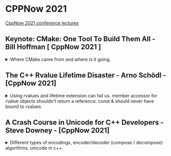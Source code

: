 # CPPNow 2021

[CppNow 2021 conference lectures](https://youtube.com/playlist?list=PL_AKIMJc4roXvFWuYzTL7Xe7j4qukOXPq)

## Keynote: CMake: One Tool To Build Them All - Bill Hoffman [ CppNow 2021 ]

<details>
<summary>
Where CMake came from and where is it going.
</summary>

[CMake: One Tool To Build Them All](https://youtu.be/wULu83jQmIQ)

> Overview
>
> - Kitware,open Source and how CMake came to be
> - A high-level tour of what CMake has to offer
> - C++ Modules
> - how to Learn CMake
> - Packaging C++

introducing the company he works for,Kitware. they work with the private sector, academia and governments. they do visualizations, high-performance, computer vision, video analysis, etc... they also do a lot of open source. they have courses for CMake, features, developing an auditing build systems, they worked with the **MineCraft** team, and now even visual studio supports CMake.

CMake was started in 2001, as an offshoot from a project of the national library of medicine which had tons of images. it began as a toolkit for cross platform building. Like how boost aims to give c++ a set of useful libraries, CMake aims to give c++ a solution for compatibility and portability.

> - Same build too and files for all platforms
> - Easy to mix both large and small libraries
> - Only depend on a C++ compiler
> - Let developers use th IDE and the tools the are most familiar with

[Professional CMake - book](https://crascit.com/professional-cmake/)

CUDA is now first class language in CMake, with native support.

### Quick CMake Tour

> "make complicated things easy, so you don't have to have an expert on the team"

simple commands for complicated work!

> - add_library()
> - add_executable()
> - add_test()

CMake workflow

> - run cmake
> - run cmake --build
> - run ctest

there is a gui-version, interactive command line interface, and a non interactive command line.

//a diagram

CMakeCache.txt holds all sort of stuff.

ninja is a command line tool by google, that's also supported with CMake.

modern CMake is target-centric. not difference between internal and external targets. the whole point of CMake is that we describe the dependencies and it is then build accordingly.

#### Usage Requirements:

PRIVATE: means only the target use  
INTERFACE: means only consuming target will use  
PUBLIC: private + Interface  
\$\<BUILD_INTERFACE>:  
\$\<INSTALL_INTERFACE>:

this changes how what the call to the compiler uses as arguments

```CMake
target_link_libraries(trunk PUBLIC root)
target_link_libraries(leaf PUBLIC trunk)
```

will result in

```bash
/usr/bin/c++ -fPIC -shared -Wl, -soname, libleaf.so
-o libleaf.so leaf.cxx.o libtrunk.so libroot.so
```

and making root private for trunk

```CMake
target_link_libraries(trunk PRIVATE root)
target_link_libraries(leaf PUBLIC trunk)
```

will result in it not being part of the compile command for the 'leaf'

```bash
/usr/bin/c++ -fPIC -shared -Wl, -soname, libleaf.so
-o libleaf.so leaf.cxx.o libtrunk.so
```

we can propagate dependencies with as TLL (_target link libraries_)

```cmake
target_include_directories
target_compile_definitions
target_compile_options
target_sources
target_link_options
```

there is jumbo build/ Unity which does grouping

#### Presets

> Allow common configuration flags(variables, build directory, generator, etc...) for a project to be stored in a JSON file for reuse
>
> - CMakePresets.json - version controlled, for sharing between users
> - CMakeUserPresets.json - not version controlled, for local machine-specific or user-specific use

example of a preset.

#### Pre-Compiled Headers

CMake natively support pre-compiled headers for compilation speed up instead of repeatedly parsing header files

```cmake
add_library(leaf SHARED leaf.cxx)

target_precompile_headers(leaf
    PRIVATE
        <iostream>
        <vector>
        <unordered_map>
    INTERFACE
        "leaf.h")
```

support for multi config, build both release and debug.
ccmake has colors now.
integrate runtime dependencies with install target.

#### Full Cross Platform Install

> Specify rules to run at install time
> Can install target, files or directories
> Provides default install locations

```cmake
add_library(leaf SHARED leaf.cxx)
install(TARGETS root trunk leaf parasite)
```

#### CPack - Packaging Software

packaging the cmake installer with CPack, which creates installers for all sorts of platforms. once we get 'make install' to work, should be easier.

#### Testing

CMake supports testing, we need to either call '_include(CTest)_' or '_enable_testing()_' to get it running.

```cmake
add_test(NAME testName Command exeName arg1 arg2)
```

executable that returns 0 for success.

we then have an executable '_ctest_' that runs the tests. we can run it from the build directory.
options:

> - -j - parallel mode
> - -R - choose test
> - -vv - verbose
> - --rerun-failed - repeat failed tests
> - --help - get help

now googleTest is also integrated, with _gtest_discover_test_ that finds new test without re-running cmake.

```cmake
include(GoogleTest)
add_executable(tests tests.cpp)
target_link_libraries(test GTest::GTest)
gtest_discover_test(tests)
```

multi core test with processor Affinity

```cmake
set_test_properties(myTest PROPERTIES
    PROCESSOR_AFFINITY ON
    PROCESSORS 4)
```

#### CDash

a web based tool that is a dashboard for the build system, dynamic analysis, works with sanitizers. part of the integration cycle, with source code control, databases.

### C++20 Modules

c++20 now has modules.

```cpp
//helloworld.cpp
export module helloworld;
import <iostream>;
export void hello()
{
    std::cout<<"Hello World\n";
}

//main.cpp
import helloworld;
int main()
{
    hello();
}
```

and if we compile it out of order we get an error.

```bash
CC -o main.cpp
CC -o helloworld.cpp
```

CMake already knows how to deal with Modules, both internally and for the Fortran language. now ninja also works with modules. a huge diagram of how the build graph for fortran looks. a different graph for c++ modules build flow.

there is the issue of scanning and collating the sources, all together, one-by-one, a combination of scanning and collating.

the compilers for c++ don't yet support modules perfectly, so we need to wait and see.

### Learning CMake

- don't copy old CMake code - the syntax changes
- look at 'modern cmake' talks.
- read the "professional cmake" book
- look at tutorials at cmake.org
- check the documentation
- 'Mastering cmake' book is now open source - is constantly updated with modern examples

#### CMake Find Modules

we can find modules on the system, without having to always build it as part of our project

```cmake
<!-- find the png library -->
find_package(PNG REQUIRED)
add_library(trunk SHARED trunk.cxx)
target_link_libraries(trunk PRIVATE PNG::PNG)
```

#### Exporting targets

install rules can generate imported targets. install the library and sets the target import rules.

```cmake
add library(parasite STATIC eat_leaf.cxx)
install(TARGETS parasite root trunk leaf EXPORT tree-targets)
install(EXPORT tree-targets DESTINATION lib/cmake/tree)
```

the conan package manager can create cmake config.cmake files.

support for external projects to reference projects at build time. cloning the project, build the project, and use it as dependency for the current project.

```cmake
ExternalProject_Add(foo
GIT_REPOSITORY git@github.com:FooCo/Foo.git
GIT_TAG origin/release/1.2.3
)

ExternalProject_Add(foo
GIT_REPOSITORY git@github.com:BarCo/Bar.git
GIT_TAG origin/release/2.3.4
DEPENDS foo
)
```

build time and not configure time.

if we want configure time, we can do fetch Content.

```cmake
FetchContent_Declare(catch
    GIT_REPOSITORY https://github.com/catchorg/Catch2.git
    GIT_TAG v2.2.1
)

FetchContent_GetProperties(catch)
if (NOT catch_POPULATED)
    FetchContent_Populate(catch)
    add_subdirectory(${catch_SOURCE_DIR} ${catch_BINARY_DIR})
endif()
```

#### Package Managers

we still need package managers like conan,vcpkg or Spack, this is epically true for multi-language code and very big projects.

a photo showing the clusters of dependencies in some package manager. a page about how spack helped with building a project that combines c++ and python.

### The CMake Future

wishlist

> - All C++ compilers provide build system interfaces to collect c++20 modules dependencies information.
> - A cross platform standard for the information found in cmake config files.

### Questions From the Chat

- integration with cmake and conan.
- when to move from FetchContent to a package manager.
- The easiest way to extract CMake properties for use in other places.
- recommendations for large code base with wrappers for other stuff.
- do and don'ts for the tree structure.
- are there plans to support 'Bazel'.
- plans to support libraries with other meta-build system.
- a converter for vcproj to cmake.
- ninja over make and why?
- add support for multi-builds in parallels

</details>

## The C++ Rvalue Lifetime Disaster - Arno Schödl - [CppNow 2021]

<details>
<summary>
Using rvalues and lifetime extension can fail us. member accessor for rvalue objects shouldn't return a reference.
const & should never have bound to rvalues.
</summary>

[The C++ Rvalue Lifetime Disaster](https://youtu.be/sb7cj-3l1Kc)

the use of rvalue references and move semantics. replace copying with moves when possible tp avoid memory operations.

also used to manage lifetime, as well as for c++20 ranges

```cpp
auto rng=std::vector<int>{1,2,3} | std::views::filter([](int i){return i%2==0;}); //doesn't compile
```

this doesn't compile for rvalue

### Pitfalls

can't move from a const value, and moving will mess with NRVO (names return value optimization) and make it harder for the compiler to elide the construction.

```cpp
A foo()
{
    const A a;
    return std::move(a); //error!
}
A foo2()
{
    A a;
    return std::move(a); //works, but we are messing with RVO
}
A foo3()
{
    const A a; //doesn't matter if we're const or not, elision works
    return a;
}
```

but if we have two possible values, we can't do NRVO, and we also can't do move (because of const).

```cpp
A foo4()
{
    if ()
    {
        const A a;
        return a;
    }
    else
    {
        const A a;
        return a;
    }
}
```

and here we can't do copy/move ellison, because it's member variable. we also can't do a move, members don't automatically become rvalues.

```cpp
struct B {
    A m_a;
};
A foo()
{
    B b;
    return b.m_a;
    //return std::move(b).m_a; //this would work.
}
```

recommendations:

> - make return variables non-const
> - use clang -Wmove flag

### Temporary Lifetime Extension

```cpp
struct A;
struct B {
private:
A m_a;
public:
const A& GetA() const &
{
    return m_a; //return by reference
}
};
B b;
const auto & a = b.getA();
struct C{
    A getA() const &; // return by value
};
C c;
const auto & a1 = c.getA();
const auto & a2 = B.getA();
```

if we capture something with const reference, it can extended the lifetime of the object it's capturing.

_std::min_ doesn't take rvalue-ness into consideration, it returns a lvalue reference. a will dangle.

```cpp
bool operator<(const A&, const A&);
struct C
{
    A getA() const&;
} ;
C c1,c2;
//...
const auto & a = std::min(c1.getA(),c2.getA()); //a will dangle
```

lets' have a min function that keeps rvalue references using perfect forwarding. but it still doesn't work

```cpp
namespace out
{
    template<typename Lhs,typename Rhs>
    decltype(auto) min(Lhs && lhs,Rhs && rhs)
    {
        return rhs<lhs ? std::forward<Rhs>(rhs)? std::forward<Lhs>(lhs);
    }
}
```

lifetime extension only works where there an object.

an example with forwarding a return and _'decltype(auto)'_

the advice is to stop using temporary life time extension,
what we want is :

> automatically declare variable
>
> - _auto_ if constructed from value or rvalue reference
> - _const auto &_ if constructed from lvalue reference

he suggest this macro code instead of lifetime extension.

```cpp
template<typename T>
struct decay_rvalues
{
    using type = std::decay_t<T>;
};
template <typename T>
struct decay_rvalue<T&>
{
    using type=T&;
};

#define auto_cref(var,...) \
typename decay_rvalue<decltype((__VA_ARGS__))>::type var = ( __VA_ARGS__)'

```

if we add parentheses it's bad, it will always return a reference.

```cpp
decltype(auto) foo()
{
    auto_cref (a, some_a()); // a = some(); with type deduced
    return a; //if we have parentheses, things will be different, it will be a reference.
}
```

theres a debate about whether the macro should return const or not (if not, it can get optimized in NRVO).

```cpp
struct A;
struct B {
    A m_a;
    A const & GetA() const
    {
        return m_a;
    }
}
auto_cref(a1, B().m_a); // B() is rvalue, so it's members are also rvalues;
auto_cref(a2, B().GetA()); // we have a const reference as the return type, so we get a dangling reference const A &;
```

now the problem is that our 'auto_cref' binds to everything, but should rvalues be converted to values?

```cpp
struct A;
A const & L(); //lvalue
A const && R(); //rvalue

decltype(false? L(): L()); // A const &
decltype(false? R(): R());// A const &&
decltype(false? R(): L());// A const, not reference. forces a copy.
```

c++20 has a new trait _common_reference_t_. which was invented for c++20 ranges,

```cpp
std::common_reference_t<A const &, A const &>; //A const &
std::common_reference_t<A const &&, A const &&>; // A const &&
std::common_reference_t<A const &, A const &&>; //A const &. lvalue reference
std::common_reference_t<A const, A const &>; //A. a value
```

so, std::common_reference embraces rvalue amnesia.

### Promises of defences

| Mutability | short Lifetime               | long Lifetime |
| ---------- | ---------------------------- | ------------- |
| immutable  | const &&                     | const &       |
| mutable    | && (can scavenge, move from) | &             |

currently, c++20 reference binding strengths lifetime promise.
from short to long, and from mutable to immutable.

what if we could go the reverse?

> - Allow binding only if promises get weaker
>   - less lifetime
>   - less mutability
>   - less 'scavenge-ability'
>
> * only lvalues should bind to _const &_
> * anything may bind to _const &&_

but we can't allow going from lvalue to rvalue.

### Ideas to Fix the Issue

some things that must hold true before any changes.

where are references used?

> - local/global variable declarations
> - structured binding
> - function/lambda parameter lists
> - members (initialized in PODs)
> - members (initialized in constructors)
> - lambda captures

how it would look with a pragma change. we would need a feature test macro, replace const & parameters with const &&. we will need to change std::common_reference.

</details>

## A Crash Course in Unicode for C++ Developers - Steve Downey - [CppNow 2021]

<details>
<summary>
Different types of encodings, encoder/decoder (compose / decompose) algorithms. unicode in c++.
</summary>

[A Crash Course in Unicode for C++ Developers](https://youtu.be/iQWtiYNK3kQ)
[unicode](http://unicode.org)
[utf8 encoding](https://en.wikipedia.org/wiki/UTF-8)

std::u8string

code units, code point, graphemes, abstract characters.

> code units
>
> - char
> - wchar_t
> - octet
> - Word

code points and scalar values
grapheme clusters, extended grapheme clusters.

> utf-8 is good
>
> - C string safe
> - No aliasing
> - Self syncing
> - Single errors lost one character
> - ASCII compatible
> - Start is easy to find

a table about how we encode different ranges of values into different bytes.
some 'well formed' byte sequences.

utf-16 and utf-32. if the value fits inside 16 bit, then put it in one, otherwise, split it into two code points (surrogate pairs).
ucs-2, ucs-4. wtf-8 (wobbly transformation format), wtf-16

### Encoding and Decoding

> Encoders take text and output octets.
> Decoders take octets and output text.
> Text is this context is scalar values.

in utf8 the order is set.
in utf-16 there are byte order marks, for big and little endian.

legacy encoding from before unicode

> - Windows 1252, 125x
> - ISO-8859-x
>   ...others

multi-byte encodings

transcoding, from one character set to another.

### Normalization

combined text might have more than one representation, like special forms, canonical equivalence and compatible equivalence

canonical equivalence:

three difference ways to produce the same symbol.  
latin capital with a rings &#x00c5; is like angstrom sigh &#x212b; or combining the letter with the symbol &#x0041;&#x030A;

compatible equivalence:
not the same symbol, losing some data, but meaning is preserved (mostly)

decomposed and composed text. there are some forms of charters that are already predefined, but can also be created by composing different code points together,we have

NFD,NFD,NFKD,NFKC are forms for different usages, like search (human), identifiers in linkage (strong equality), decomposing ignored diacritics.

nfc is the least risky in terms of information lost.

quick_check of code points to test if it's normalized: yes, no and maybe.

stream safe text format, a way to avoid some problems that can occur in full normalization, so there's a stream-safe format.

the unicode character database. UCD files (txt files and xml files) - all sorts of data.

theres an issue with emojis.

### Algorithms

there are still many problems in the standard solutions, different text directions. word wrapping (line breaks): positions where is's possible to break between lines, there are many ways to get this wrong. text segmentation: from data into user perceived characters, words and sentences.

unicode and regular expressions. matching words on word boundaries. sentences embedded within sentences.

### The Future For C++

what might be in the future, c++23 and c++26 are what they hope to achieve.

| version | features                   |
| ------- | -------------------------- |
| C++20   | char8_t                    |
| C++23   | literal Encoding           |
|         | Portable Source Code       |
|         | Encoding / Decoding Ranges |
| C++26   | Algorithms with ranges     |

</details>
